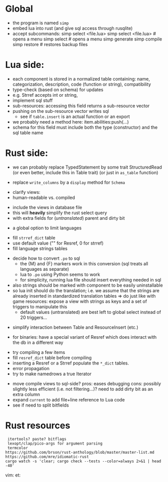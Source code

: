 # Global
 - the program is named `simp`
 - embed lua into rust (and give sql access through rusqlite)
 - accept subcommands:
    simp select <file.lua> <component>
    simp select <file.lua> # opens a menu
    simp select # opens a menu
    simp generate
    simp compile
    simp restore # restores backup files
# Lua side:
 - each component is stored in a normalized table containing:
   name, categorization, description, code (function or string),
   compatibility
 - type-check (based on schema) for updates
  - e.g. Strref accepts int or string,
 - implement sql stuff
 - sub-resources: accessing this field returns a sub-resource vector
  - pushing on the sub-resource vector writes sql
	 - see if `table.insert` is an actual function or an export
   - we probably need a method here: item.abilities:push(...)
  - schema for this field must include both the type (constructor) and
    the sql table name
# Rust side:
 - we can probably replace TypedStatement by some trait StructuredRead<T>
   (or even better, include this in Table trait)
   (or just in `as_table` function)
 + replace `write_columns` by a `display` method for `Schema`
 - clarify views:
  - human-readable vs. compiled
  + include the views in database file
  + this will **heavily** simplify the rust select query
  + with extra fields for (*untranslated*) parent and dirty bit
 - a global option to limit languages
 + fill `strref_dict` table
 + use default value ("" for Resref, 0 for strref)
 + fill language strings tables
  - decide how to convert `.po` to sql
	- the {M} and {F} markers work in this conversion (sql treats all
		languages as separate)
	- lua to `.po` using Python seems to work
	- for simplicity, running lua file should insert everything needed in sql
  - also strings should be marked with component to be easily uninstallable
  - so lua init should do the translation; i.e. we assume that the
		strings are already inserted in standardized translation tables
  => do just like with game resources: expose a view with strings as keys
  and a set of triggers to manipulate this
	- default values (untranslated) are best left to global select instead
		of 20 triggers...
 + simplify interaction between Table and ResourceInsert (etc.)
 - for binaries: have a special variant of Resref which does interact with
	 the db in a different way
 + try compiling a few items
 + fill `resref_dict` table before compiling
 + inserting a Resref or a Strref populate the `*_dict` tables.
 + error propagation
 + try to make namedrows a true Iterator
 - move compile views to sql-side?
  pros: eases debugging
  cons: possibly slightly less efficient (i.e. not filtering...)?
	  need to add dirty bit as an extra column
 - expand `current` to add file+line reference to Lua code
 - see if need to split bitfields
# Rust resources
	 itertools? paste? bitflags
	 lexopt/clap/pico-args for argument parsing
	 termcolor
	https://github.com/brson/rust-anthology/blob/master/master-list.md
	https://github.com/mre/idiomatic-rust
	cargo watch -s 'clear; cargo check --tests --color=always 2>&1 | head -40'

vim: et:
